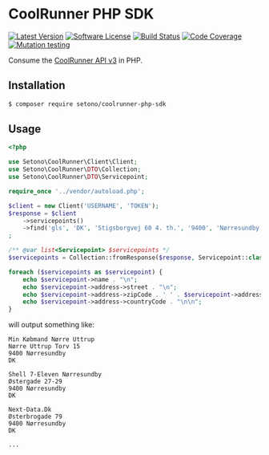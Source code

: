# CoolRunner PHP SDK

[![Latest Version][ico-version]][link-packagist]
[![Software License][ico-license]](LICENSE)
[![Build Status][ico-github-actions]][link-github-actions]
[![Code Coverage][ico-code-coverage]][link-code-coverage]
[![Mutation testing][ico-infection]][link-infection]

Consume the [CoolRunner API v3](https://docs.coolrunner.dk/#d1392cf1-6995-49c3-ae73-fd8525c541ad) in PHP.

## Installation

```bash
$ composer require setono/coolrunner-php-sdk
```

## Usage

```php
<?php

use Setono\CoolRunner\Client\Client;
use Setono\CoolRunner\DTO\Collection;
use Setono\CoolRunner\DTO\Servicepoint;

require_once '../vendor/autoload.php';

$client = new Client('USERNAME', 'TOKEN');
$response = $client
    ->servicepoints()
    ->find('gls', 'DK', 'Stigsborgvej 60 4. th.', '9400', 'Nørresundby')
;

/** @var list<Servicepoint> $servicepoints */
$servicepoints = Collection::fromResponse($response, Servicepoint::class);

foreach ($servicepoints as $servicepoint) {
    echo $servicepoint->name . "\n";
    echo $servicepoint->address->street . "\n";
    echo $servicepoint->address->zipCode . ' ' . $servicepoint->address->city . "\n";
    echo $servicepoint->address->countryCode . "\n\n";
}
```

will output something like:

```
Min Købmand Nørre Uttrup
Nørre Uttrup Torv 15
9400 Nørresundby
DK

Shell 7-Eleven Nørresundby
Østergade 27-29
9400 Nørresundby
DK

Next-Data.Dk
Østerbrogade 79
9400 Nørresundby
DK

...
```

[ico-version]: https://poser.pugx.org/setono/coolrunner-php-sdk/v/stable
[ico-license]: https://poser.pugx.org/setono/coolrunner-php-sdk/license
[ico-github-actions]: https://github.com/Setono/coolrunner-php-sdk/workflows/build/badge.svg
[ico-code-coverage]: https://codecov.io/gh/Setono/coolrunner-php-sdk/branch/master/graph/badge.svg
[ico-infection]: https://img.shields.io/endpoint?style=flat&url=https%3A%2F%2Fbadge-api.stryker-mutator.io%2Fgithub.com%2FSetono%2Fcoolrunner-php-sdk%2Fmaster

[link-packagist]: https://packagist.org/packages/setono/coolrunner-php-sdk
[link-github-actions]: https://github.com/Setono/coolrunner-php-sdk/actions
[link-code-coverage]: https://codecov.io/gh/Setono/coolrunner-php-sdk
[link-infection]: https://dashboard.stryker-mutator.io/reports/github.com/Setono/coolrunner-php-sdk/master
